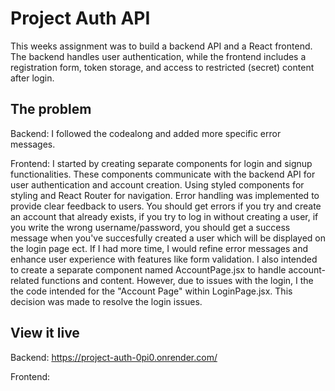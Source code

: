 # Project Auth API

This weeks assignment was to build a backend API and a React frontend. The backend handles user authentication, while the frontend includes a registration form, token storage, and access to restricted (secret) content after login.

## The problem

Backend:
I followed the codealong and added more specific error messages.

Frontend:
I started by creating separate components for login and signup functionalities. These components communicate with the backend API for user authentication and account creation. Using styled components for styling and React Router for navigation. Error handling was implemented to provide clear feedback to users. You should get errors if you try and create an account that already exists, if you try to log in without creating a user, if you write the wrong username/password, you should get a success message when you've succesfully created a user which will be displayed on the login page ect. If I had more time, I would refine error messages and enhance user experience with features like form validation. I also intended to create a separate component named AccountPage.jsx to handle account-related functions and content. However, due to issues with the login, I the the code intended for the "Account Page" within LoginPage.jsx. This decision was made to resolve the login issues.

## View it live

Backend: https://project-auth-0pi0.onrender.com/

Frontend:
